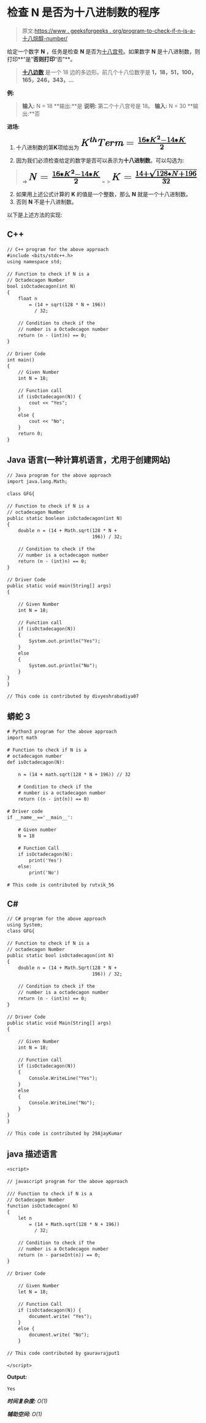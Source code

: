 # 检查 N 是否为十八进制数的程序

> 原文:[https://www . geeksforgeeks . org/program-to-check-if-n-is-a-十八烷醇-number/](https://www.geeksforgeeks.org/program-to-check-if-n-is-a-octadecagon-number/)

给定一个数字 **N** ，任务是检查 **N** 是否为[十八宫号](https://en.wikipedia.org/wiki/Octadecagon)。如果数字 **N** 是十八进制数，则打印**“是”**否则打印**“否”**。

> [**十八边数**](https://en.wikipedia.org/wiki/Octadecagon) 是一个 18 边的多边形。前几个十八位数字是 **1，18，51，100，165，246，343，…**

**例:**

> **输入:** N = 18
> **输出:**是
> **说明:**
> 第二个十八宫号是 18。
> **输入:** N = 30
> **输出:**否

**进场:**

1.  十八进制数的第**K**项给出为
    ![K^{th} Term = \frac{16*K^{2} - 14*K}{2}     ](img/babd0aef7f4f39891272b7ad06279919.png "Rendered by QuickLaTeX.com")

2.  因为我们必须检查给定的数字是否可以表示为**十八进制数**。可以勾选为:

> => ![N = \frac{16*K^{2} - 14*K}{2}     ](img/5d449191195fbd36df1662e2da8cd147.png "Rendered by QuickLaTeX.com")
> = > ![K = \frac{14 + \sqrt{128*N + 196}}{32}     ](img/0b28c5f1c4b35865e457a814e360e468.png "Rendered by QuickLaTeX.com")

2.  如果用上述公式计算的 **K** 的值是一个整数，那么 **N** 就是一个十八进制数。
3.  否则 **N** 不是十八进制数。

以下是上述方法的实现:

## C++

```
// C++ program for the above approach
#include <bits/stdc++.h>
using namespace std;

// Function to check if N is a
// Octadecagon Number
bool isOctadecagon(int N)
{
    float n
        = (14 + sqrt(128 * N + 196))
          / 32;

    // Condition to check if the
    // number is a Octadecagon number
    return (n - (int)n) == 0;
}

// Driver Code
int main()
{
    // Given Number
    int N = 18;

    // Function call
    if (isOctadecagon(N)) {
        cout << "Yes";
    }
    else {
        cout << "No";
    }
    return 0;
}
```

## Java 语言(一种计算机语言，尤用于创建网站)

```
// Java program for the above approach
import java.lang.Math;

class GFG{

// Function to check if N is a
// octadecagon Number
public static boolean isOctadecagon(int N)
{
    double n = (14 + Math.sqrt(128 * N +
                               196)) / 32;

    // Condition to check if the
    // number is a octadecagon number
    return (n - (int)n) == 0;
}

// Driver Code   
public static void main(String[] args)
{

    // Given Number
    int N = 18;

    // Function call
    if (isOctadecagon(N))
    {
        System.out.println("Yes");
    }
    else
    {
        System.out.println("No");
    }
}
}

// This code is contributed by divyeshrabadiya07
```

## 蟒蛇 3

```
# Python3 program for the above approach
import math

# Function to check if N is a
# octadecagon number
def isOctadecagon(N):

    n = (14 + math.sqrt(128 * N + 196)) // 32

    # Condition to check if the
    # number is a octadecagon number
    return ((n - int(n)) == 0)

# Driver code
if __name__=='__main__':

    # Given number
    N = 18

    # Function Call
    if isOctadecagon(N):
        print('Yes')
    else:
        print('No')

# This code is contributed by rutvik_56
```

## C#

```
// C# program for the above approach
using System;
class GFG{

// Function to check if N is a
// octadecagon Number
public static bool isOctadecagon(int N)
{
    double n = (14 + Math.Sqrt(128 * N +
                               196)) / 32;

    // Condition to check if the
    // number is a octadecagon number
    return (n - (int)n) == 0;
}

// Driver Code
public static void Main(String[] args)
{

    // Given Number
    int N = 18;

    // Function call
    if (isOctadecagon(N))
    {
        Console.WriteLine("Yes");
    }
    else
    {
        Console.WriteLine("No");
    }
}
}

// This code is contributed by 29AjayKumar
```

## java 描述语言

```
<script>

// javascript program for the above approach

/// Function to check if N is a
// Octadecagon Number
function isOctadecagon( N)
{
    let n
        = (14 + Math.sqrt(128 * N + 196))
          / 32;

    // Condition to check if the
    // number is a Octadecagon number
    return (n - parseInt(n)) == 0;
}

// Driver Code

    // Given Number
    let N = 18;

    // Function Call
    if (isOctadecagon(N)) {
        document.write( "Yes");
    }
    else {
        document.write( "No");
    }

// This code contributed by gauravrajput1

</script>
```

**Output:** 

```
Yes
```

***时间复杂度:** O(1)*

***辅助空间:** O(1)*